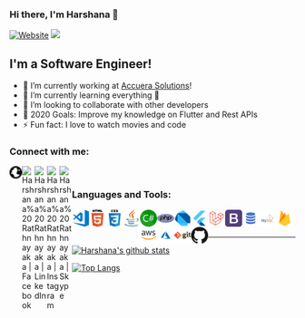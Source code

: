 ### Hi there, I'm Harshana 👋

[![Website](https://img.shields.io/website?label=Dreeko%20Corporations&style=for-the-badge&url=https%3A%2F%2Ffacebook.com%2FDreekoCorporations)](https://fb.com/DreekoCorporations/)
[<img src="https://img.shields.io/badge/facebook-%231877F2.svg?&style=for-the-badge&logo=facebook&logoColor=white">][facebook]

## I'm a Software Engineer!

* 🔭 I’m currently working at [Accuera Solutions][website]!
* 🌱 I’m currently learning everything 🤣
* 👯 I’m looking to collaborate with other developers
* 🥅 2020 Goals: Improve my knowledge on Flutter and Rest APIs
* ⚡ Fun fact: I love to watch movies and code

### Connect with me:

[<img align="left" alt="Dreeko Corporations" width="22px" src="https://raw.githubusercontent.com/iconic/open-iconic/master/svg/globe.svg" />][dreeko]
[<img align="left" alt="Harshana%20Rathnayaka | Facebook" width="22px" src="https://cdn.jsdelivr.net/npm/simple-icons@v3/icons/facebook.svg" />][facebook]
[<img align="left" alt="Harshana%20Rathnayaka | LinkedIn" width="22px" src="https://cdn.jsdelivr.net/npm/simple-icons@v3/icons/linkedin.svg" />][linkedin]
[<img align="left" alt="Harshana%20Rathnayaka | Instagram" width="22px" src="https://cdn.jsdelivr.net/npm/simple-icons@v3/icons/instagram.svg" />][instagram]
[<img align="left" alt="Harshana%20Rathnayaka | Skype" width="22px" src="https://cdn.jsdelivr.net/npm/simple-icons@v3/icons/skype.svg" />][skype]

<br />

### Languages and Tools:

[<img align="left" alt="Visual Studio Code" width="30px" src="https://raw.githubusercontent.com/github/explore/80688e429a7d4ef2fca1e82350fe8e3517d3494d/topics/visual-studio-code/visual-studio-code.png" />][visualCode]
[<img align="left" alt="HTML5" width="30px" src="https://raw.githubusercontent.com/github/explore/80688e429a7d4ef2fca1e82350fe8e3517d3494d/topics/html/html.png" />][html]
[<img align="left" alt="CSS3" width="30px" src="https://raw.githubusercontent.com/github/explore/80688e429a7d4ef2fca1e82350fe8e3517d3494d/topics/css/css.png" />][css]
[<img align="left" alt="Java" width="30px" src="https://raw.githubusercontent.com/github/explore/80688e429a7d4ef2fca1e82350fe8e3517d3494d/topics/java/java.png" />][java]
[<img align="left" alt="C#" width="30px" src="https://raw.githubusercontent.com/github/explore/80688e429a7d4ef2fca1e82350fe8e3517d3494d/topics/csharp/csharp.png" />][csharp]
[<img align="left" alt="PHP" width="30px" src="https://raw.githubusercontent.com/github/explore/80688e429a7d4ef2fca1e82350fe8e3517d3494d/topics/php/php.png" />][php]
[<img align="left" alt="Dart" width="30px" src="https://raw.githubusercontent.com/github/explore/80688e429a7d4ef2fca1e82350fe8e3517d3494d/topics/dart/dart.png" />][dart]
[<img align="left" alt="Flutter" width="30px" src="https://raw.githubusercontent.com/github/explore/80688e429a7d4ef2fca1e82350fe8e3517d3494d/topics/flutter/flutter.png" />][flutter]
[<img align="left" alt="Laravel" width="30px" src="https://raw.githubusercontent.com/github/explore/80688e429a7d4ef2fca1e82350fe8e3517d3494d/topics/laravel/laravel.png" />][laravel]
[<img align="left" alt="Bootstrap" width="30px" src="https://raw.githubusercontent.com/github/explore/80688e429a7d4ef2fca1e82350fe8e3517d3494d/topics/bootstrap/bootstrap.png" />][bootstrap]
[<img align="left" alt="SQL" width="30px" src="https://raw.githubusercontent.com/github/explore/80688e429a7d4ef2fca1e82350fe8e3517d3494d/topics/sql/sql.png" />][sql]
[<img align="left" alt="MySQL" width="30px" src="https://raw.githubusercontent.com/github/explore/80688e429a7d4ef2fca1e82350fe8e3517d3494d/topics/mysql/mysql.png" />][mysql]
[<img align="left" alt="Firebase" width="30px" src="https://raw.githubusercontent.com/github/explore/80688e429a7d4ef2fca1e82350fe8e3517d3494d/topics/firebase/firebase.png" />][firebase]
[<img align="left" alt="AWS" width="30px" src="https://raw.githubusercontent.com/github/explore/80688e429a7d4ef2fca1e82350fe8e3517d3494d/topics/aws/aws.png" />][aws]
[<img align="left" alt="Azure" width="30px" src="https://raw.githubusercontent.com/github/explore/80688e429a7d4ef2fca1e82350fe8e3517d3494d/topics/azure/azure.png" />][azure]
[<img align="left" alt="Git" width="30px" src="https://raw.githubusercontent.com/github/explore/80688e429a7d4ef2fca1e82350fe8e3517d3494d/topics/git/git.png" />][git]
[<img align="left" alt="GitHub" width="30px" src="https://raw.githubusercontent.com/github/explore/78df643247d429f6cc873026c0622819ad797942/topics/github/github.png" />][github]

<br />
<br />

---


[![Harshana's github stats](https://github-readme-stats.vercel.app/api?username=Harshana-Rathnayaka&hide=contribs&count_private=true&show_icons=true&hide_border=true&theme=dark)](https://github.com/anuraghazra/github-readme-stats)

[![Top Langs](https://github-readme-stats.vercel.app/api/top-langs/?username=Harshana-Rathnayaka&hide_border=true&langs_count=10&theme=dark&card_width=490)](https://github.com/anuraghazra/github-readme-stats)

[website]: https://acceura.com
[instagram]: https://instagram.com/hash_dreeko
[linkedin]: https://linkedin.com/in/harshana-rathnayaka
[facebook]: https://www.facebook.com/DiloHashRoX
[skype]: https://join.skype.com/invite/VUgCYeQ9pNnn
[html]: https://en.wikipedia.org/wiki/HTML
[visualCode]: https://code.visualstudio.com/
[css]: https://en.wikipedia.org/wiki/CSS
[java]: https://www.java.com/en/
[php]: https://www.php.net/
[csharp]: https://en.wikipedia.org/wiki/C_Sharp_(programming_language)
[dart]: https://dart.dev/
[laravel]: https://laravel.com/
[flutter]: https://flutter.dev/
[aws]: https://aws.amazon.com/
[sql]: https://en.wikipedia.org/wiki/SQL
[mysql]: https://www.mysql.com/
[firebase]: https://firebase.google.com/
[git]: https://git-scm.com/
[github]: https://github.com/
[bitbucket]: https://bitbucker.org
[bootstrap]: https://getbootstrap.com/
[azure]: https://azure.microsoft.com/en-us/
[dreeko]: https://fb.com/DreekoCorporations/
